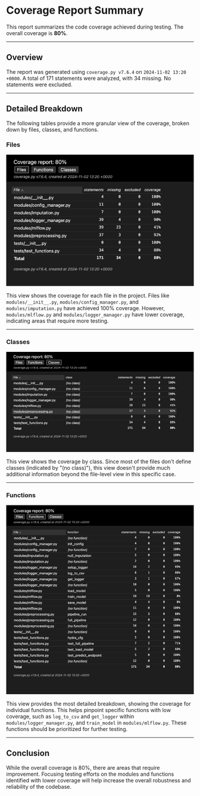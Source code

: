 # Coverage Report Summary

This report summarizes the code coverage achieved during testing. The overall coverage is **80%**.

---

## Overview

The report was generated using `coverage.py v7.6.4` on `2024-11-02 13:20 +0000`. A total of 171 statements were analyzed, with 34 missing. No statements were excluded.

---

## Detailed Breakdown

The following tables provide a more granular view of the coverage, broken down by files, classes, and functions.

### Files

![Coverage by File](images/O1.png)

This view shows the coverage for each file in the project. Files like `modules/__init__.py`, `modules/config_manager.py`, and `modules/imputation.py` have achieved 100% coverage. However, `modules/mlflow.py` and `modules/logger_manager.py` have lower coverage, indicating areas that require more testing.

---

### Classes

![Coverage by Class](images/O3.png)

This view shows the coverage by class. Since most of the files don't define classes (indicated by "(no class)"), this view doesn't provide much additional information beyond the file-level view in this specific case.

---

### Functions

![Coverage by Function](images/O2.png)

This view provides the most detailed breakdown, showing the coverage for individual functions. This helps pinpoint specific functions with low coverage, such as `log_to_csv` and `get_logger` within `modules/logger_manager.py`, and `train_model` in `modules/mlflow.py`. These functions should be prioritized for further testing.

---

## Conclusion

While the overall coverage is 80%, there are areas that require improvement. Focusing testing efforts on the modules and functions identified with lower coverage will help increase the overall robustness and reliability of the codebase.
